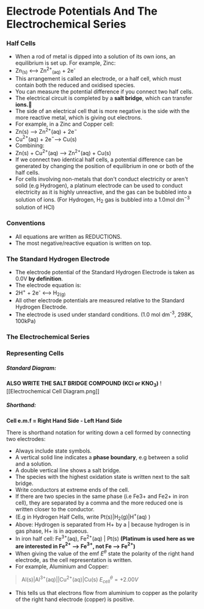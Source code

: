 # Electrode Potentials And The Electrochemical Series
### Half Cells
- When a rod of metal is dipped into a solution of its own ions, an equilibrium is set up. For example, Zinc:
- Zn<sub>(s)</sub> <--> Zn<sup>2+</sup><sub>(aq)</sub> + 2e<sup>-</sup>
- This arrangement is called an electrode, or a half cell, which must contain both the reduced and oxidised species.
- You can measure the potential difference if you connect two half cells.
- The electrical circuit is completed by a **salt bridge**, which can transfer **ions.**
- The side of an electrical cell that is more negative is the side with the more reactive metal, which is giving out electrons.
- For example, in a Zinc and Copper cell:
- Zn(s) --> Zn$^{2+}$(aq) + 2e$^-$
- Cu$^{2+}$(aq) + 2e$^-$--> Cu(s)
- Combining:
- Zn(s) + Cu$^{2+}$(aq) --> Zn$^{2+}$(aq) + Cu(s)
- If we connect two identical half cells, a potential difference can be generated by changing the position of equilibrium in one or both of the half cells.
- For cells involving non-metals that don't conduct electricity or aren't solid (e.g Hydrogen), a platinum electrode can be used to conduct electricity as it is highly unreactive, and the gas can be bubbled into a solution of ions. (For Hydrogen, H<sub>2</sub> gas is bubbled into a 1.0mol dm$^{-3}$ solution of HCl)

### Conventions
- All equations are written as REDUCTIONS.
- The most negative/reactive equation is written on top.

### The Standard Hydrogen Electrode
- The electrode potential of the Standard Hydrogen Electrode is taken as 0.0V **by definition**.
- The electrode equation is:
- 2H<sup>+</sup> + 2e<sup>-</sup> <--> H<sub>2(g)</sub>
- All other electrode potentials are measured relative to the Standard Hydrogen Electrode.
- The electrode is used under standard conditions. (1.0 mol dm<sup>-3</sup>, 298K, 100kPa)

### The Electrochemical Series

### Representing Cells 

##### Standard Diagram:
**ALSO WRITE THE SALT BRIDGE COMPOUND (KCl or KNO<sub>3</sub>)**
![[Electrochemical Cell Diagram.png]]

##### Shorthand:
**Cell e.m.f = Right Hand Side - Left Hand Side**

There is shorthand notation for writing down a cell formed by connecting two electrodes:
- Always include state symbols.
- A vertical solid line indicates a **phase boundary**, e.g between a solid and a solution.
- A double vertical line shows a salt bridge.
- The species with the highest oxidation state is written next to the salt bridge.
- Write conductors at extreme ends of the cell.
- If there are two species in the same phase (i.e Fe3+ and Fe2+ in iron cell), they are separated by a comma and the more reduced one is written closer to the conductor.
- (E.g in Hydrogen Half Cells, write Pt(s)|H$_2$(g)|H$^+$(aq) )
- Above: Hydrogen is separated from H+ by a | because hydrogen is in gas phase, H+ is in aqueous.
- In iron half cell: Fe$^{3+}$(aq), Fe$^{2+}$(aq) | Pt(s) **(Platinum is used here as we are interested in Fe$^{2+}$ --> Fe$^{3+}$, not Fe --> Fe$^{2+}$)**
- When giving the value of the emf $E^\theta$ state the polarity of the right hand electrode, as the cell representation is written.
- For example, Aluminium and Copper:
> Al(s)|Al$^{3+}$(aq)||Cu$^{2+}$(aq)|Cu(s)    $E^{\theta}_{cell} = + 2.00V$
- This tells us that electrons flow from aluminium to copper as the polarity of the right hand electrode (copper) is positive.